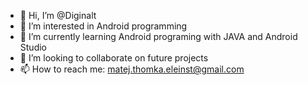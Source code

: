 - 👋 Hi, I’m @Diginalt
- 👀 I’m interested in Android programming 
- 🌱 I’m currently learning Android programing with JAVA and Android Studio
- 💞️ I’m looking to collaborate on future projects
- 📫 How to reach me: matej.thomka.eleinst@gmail.com

<!---
Diginalt/Diginalt is a ✨ special ✨ repository because its `README.md` (this file) appears on your GitHub profile.
You can click the Preview link to take a look at your changes.
--->
